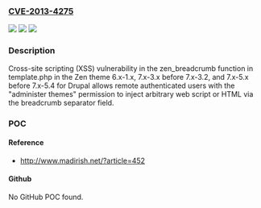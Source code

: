### [CVE-2013-4275](https://cve.mitre.org/cgi-bin/cvename.cgi?name=CVE-2013-4275)
![](https://img.shields.io/static/v1?label=Product&message=Zen%20theme&color=blue)
![](https://img.shields.io/static/v1?label=Version&message=n%2Fa&color=blue)
![](https://img.shields.io/static/v1?label=Vulnerability&message=Cross-Site%20Scripting&color=brighgreen)

### Description

Cross-site scripting (XSS) vulnerability in the zen_breadcrumb function in template.php in the Zen theme 6.x-1.x, 7.x-3.x before 7.x-3.2, and 7.x-5.x before 7.x-5.4 for Drupal allows remote authenticated users with the "administer themes" permission to inject arbitrary web script or HTML via the breadcrumb separator field.

### POC

#### Reference
- http://www.madirish.net/?article=452

#### Github
No GitHub POC found.

